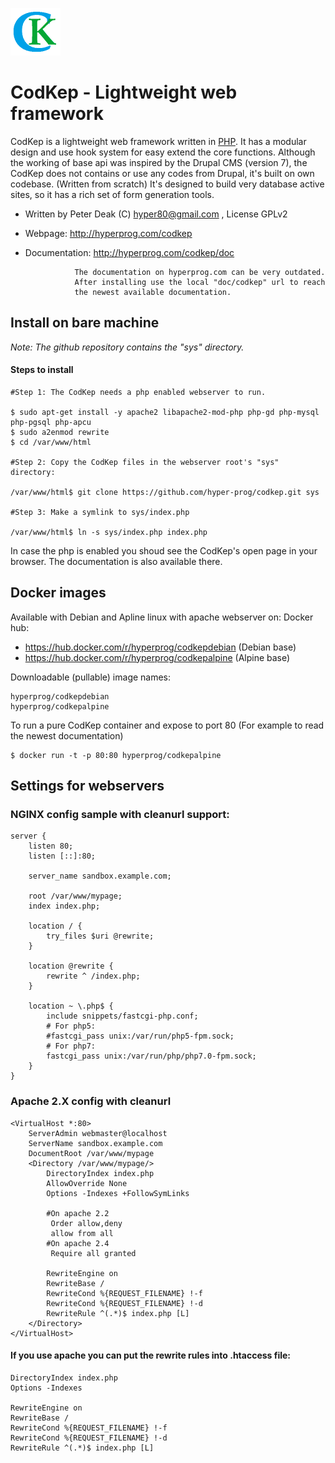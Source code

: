 ![CodKep Logo](https://raw.githubusercontent.com/hyper-prog/codkep/master/images/cklogo_mid.png)

CodKep - Lightweight web framework
==================================

CodKep is a lightweight web framework written in [PHP](https://php.net/). 
It has a modular design and use hook system for easy extend the core functions. 
Although the working of base api was inspired by the Drupal CMS (version 7),
the CodKep does not contains or use any codes from Drupal, it's built on own codebase.
(Written from scratch)
It's designed to build very database active sites,
so it has a rich set of form generation tools.

- Written by Peter Deak (C) hyper80@gmail.com , License GPLv2
- Webpage:        http://hyperprog.com/codkep
- Documentation:  http://hyperprog.com/codkep/doc

                 The documentation on hyperprog.com can be very outdated.
                 After installing use the local "doc/codkep" url to reach
                 the newest available documentation.

Install on bare machine
------------------------
*Note: The github repository contains the "sys" directory.*

#### Steps to install

    #Step 1: The CodKep needs a php enabled webserver to run.
    
    $ sudo apt-get install -y apache2 libapache2-mod-php php-gd php-mysql php-pgsql php-apcu
    $ sudo a2enmod rewrite 
    $ cd /var/www/html
    
    #Step 2: Copy the CodKep files in the webserver root's "sys" directory:
    
    /var/www/html$ git clone https://github.com/hyper-prog/codkep.git sys
    
    #Step 3: Make a symlink to sys/index.php
    
    /var/www/html$ ln -s sys/index.php index.php

In case the php is enabled you shoud see the CodKep's open page in your browser.
The documentation is also available there.

Docker images
-------------
Available with Debian and Apline linux with apache webserver on:
 Docker hub:

- https://hub.docker.com/r/hyperprog/codkepdebian (Debian base)
- https://hub.docker.com/r/hyperprog/codkepalpine (Alpine base)

 Downloadable (pullable) image names:
 
    hyperprog/codkepdebian
    hyperprog/codkepalpine

To run a pure CodKep container and expose to port 80 
(For example to read the newest documentation)

    $ docker run -t -p 80:80 hyperprog/codkepalpine

Settings for webservers
-----------------------
### NGINX config sample with cleanurl support:

```
server {
    listen 80;
    listen [::]:80;

    server_name sandbox.example.com;

    root /var/www/mypage;
    index index.php;

    location / {
        try_files $uri @rewrite;
    }

    location @rewrite {
        rewrite ^ /index.php;
    }

    location ~ \.php$ {
        include snippets/fastcgi-php.conf;
        # For php5:
        #fastcgi_pass unix:/var/run/php5-fpm.sock;
        # For php7:
        fastcgi_pass unix:/var/run/php/php7.0-fpm.sock;
    }
}
```

### Apache 2.X config with cleanurl

```
<VirtualHost *:80>
    ServerAdmin webmaster@localhost
    ServerName sandbox.example.com
    DocumentRoot /var/www/mypage
    <Directory /var/www/mypage/>
        DirectoryIndex index.php
        AllowOverride None
        Options -Indexes +FollowSymLinks

        #On apache 2.2
         Order allow,deny
         allow from all
        #On apache 2.4
         Require all granted

        RewriteEngine on
        RewriteBase /
        RewriteCond %{REQUEST_FILENAME} !-f
        RewriteCond %{REQUEST_FILENAME} !-d
        RewriteRule ^(.*)$ index.php [L]
    </Directory>
</VirtualHost>
```

#### If you use apache you can put the rewrite rules into .htaccess file:

```
DirectoryIndex index.php
Options -Indexes

RewriteEngine on
RewriteBase /
RewriteCond %{REQUEST_FILENAME} !-f
RewriteCond %{REQUEST_FILENAME} !-d
RewriteRule ^(.*)$ index.php [L]
```  
